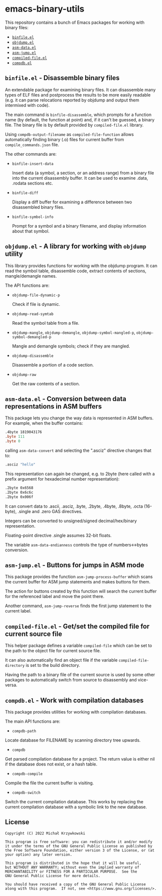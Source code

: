 # emacs-binary-utils #

This repository contains a bunch of Emacs packages for working with binary
files:

- [`binfile.el`](#binfileel---disassemble-binary-files)
- [`objdump.el`](#objdumpel---a-library-for-working-with-objdump-utility)
- [`asm-data.el`](#asm-datael---conversion-between-data-representations-in-asm-buffers)
- [`asm-jump.el`](#asm-jumpel---buttons-for-jumps-in-asm-mode)
- [`compiled-file.el`](#compiled-fileel---getset-the-compiled-file-for-current-source-file)
- [`compdb.el`](#compdbel---work-with-compilation-databases)

## `binfile.el` - Disassemble binary files ##

An extendable package for examining binary files.  It can disassemble many
types of ELF files and postprocess the results to be more easily readable
(e.g. it can parse relocations reported by objdump and output them intermixed
with code).

The main command is `binfile-disassemble`, which prompts for a function name
(by default, the function at point) and, if it can't be guessed, a binary file.
The binary file is by default provided by `compiled-file.el` library.

Using `compdb-output-filename` as `compiled-file-function` allows automatically
finding binary (.o) files for current buffer from `compile_commands.json` file.

The other commands are:

- `binfile-insert-data`

  Insert data (a symbol, a section, or an address range) from a binary file
  into the current disassembly buffer.  It can be used to examine .data,
  .rodata sections etc.

- `binfile-diff`

  Display a diff buffer for examining a difference between two disassembled
  binary files.

- `binfile-symbol-info`

  Prompt for a symbol and a binary filename, and display information about that
  symbol.

## `objdump.el` - A library for working with `objdump` utility ##

This library provides functions for working with the objdump program.  It can
read the symbol table, disassemble code, extract contents of sections,
mangle/demangle names.

The API functions are:

- `objdump-file-dynamic-p`

  Check if file is dynamic.

- `objdump-read-symtab`

  Read the symbol table from a file.

- `objdump-mangle`, `objdump-demangle`, `objdump-symbol-mangled-p`,
`objdump-symbol-demangled-p`

  Mangle and demangle symbols; check if they are mangled.

- `objdump-disassemble`

  Disassemble a portion of a code section.

- `objdump-raw`

  Get the raw contents of a section.

## `asm-data.el` - Conversion between data representations in ASM buffers ##

This package lets you change the way data is represented in ASM buffers.  For
example, when the buffer contains:

```asm
.4byte 1819043176
.byte 111
.byte 0
```

calling `asm-data-convert` and selecting the ".asciz" directive changes that
to:

```asm
.asciz "hello"
```

This representation can again be changed, e.g. to 2byte (here called with a
prefix argument for hexadecimal number representation):

```asm
.2byte 0x6568
.2byte 0x6c6c
.2byte 0x006f
```

It can convert data to .ascii, .asciz, .byte, .2byte, .4byte, .8byte, .octa
(16-byte), .single and .zero GAS directives.

Integers can be converted to unsigned/signed decimal/hex/binary
representation.

Floating-point directive .single assumes 32-bit floats.

The variable `asm-data-endianness` controls the type of numbers<->bytes
conversion.

## `asm-jump.el` - Buttons for jumps in ASM mode ##

This package provides the function `asm-jump-process-buffer` which scans the
current buffer for ASM jump statements and makes buttons for them.

The action for buttons created by this function will search the current buffer
for the referenced label and move the point there.

Another command, `asm-jump-reverse` finds the first jump statement to the
current label.

## `compiled-file.el` - Get/set the compiled file for current source file ##

This helper package defines a variable `compiled-file` which can be
set to the path to the object file for current source file.

It can also automatically find an object file if the variable
`compiled-file-directory` is set to the build directory.

Having the path to a binary file of the current source is used by some
other packages to automatically switch from source to disassembly and
vice-versa.

## `compdb.el` - Work with compilation databases ##

This package provides utilities for working with compilation
databases.

The main API functions are:

- `compdb-path`

Locate database for FILENAME by scanning directory tree upwards.

- `compdb`

Get parsed compilation database for a project. The return value is
either nil if the database does not exist, or a hash table.

- `compdb-compile`

Compile the file the current buffer is visiting.

- `compdb-switch`

Switch the current compilation database. This works by replacing the
current compilation database with a symbolic link to the new database.

## License ##

```
Copyright (C) 2022 Michał Krzywkowski

This program is free software: you can redistribute it and/or modify
it under the terms of the GNU General Public License as published by
the Free Software Foundation, either version 3 of the License, or (at
your option) any later version.

This program is distributed in the hope that it will be useful,
but WITHOUT ANY WARRANTY; without even the implied warranty of
MERCHANTABILITY or FITNESS FOR A PARTICULAR PURPOSE.  See the
GNU General Public License for more details.

You should have received a copy of the GNU General Public License
along with this program.  If not, see <https://www.gnu.org/licenses/>.
```
<!-- Local Variables: -->
<!-- coding: utf-8 -->
<!-- fill-column: 79 -->
<!-- End: -->
